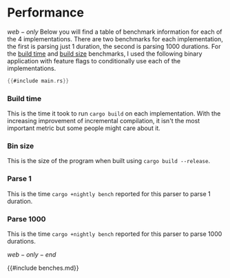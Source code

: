# Performance
$web-only$
Below you will find a table of benchmark information for each of the 4
implementations. There are two benchmarks for each implementation, the first is parsing just 1 duration, the second is parsing 1000 durations. For the [build time](#build-time) and [build size](#build-size) benchmarks, I used the following binary application with feature flags to conditionally use each of the implementations.

```rust
{{#include main.rs}}
```

### Build time
This is the time it took to run `cargo build` on each implementation. With the increasing improvement of incremental compilation, it isn't the most important metric but some people might care about it.

### Bin size
This is the size of the program when built using `cargo build --release`.

### Parse 1
This is the time `cargo +nightly bench` reported for this parser to parse 1 duration.

### Parse 1000
This is the time `cargo +nightly bench` reported for this parser to parse 1000 durations.

$web-only-end$

{{#include benches.md}}
